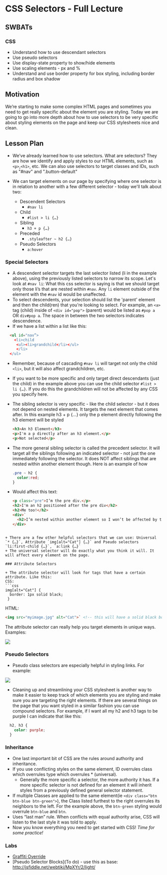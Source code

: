 # CSS Selectors - Full Lecture

## SWBATs

### CSS

+ Understand how to use descendant selectors
+ Use pseudo selectors
+ Use display-state property to show/hide elements
+ Use scaling elements - px and %
+ Understand and use border property for box styling, including border radius and box shadow

## Motivation

We’re starting to make some complex HTML pages and sometimes you need to get really specific about the element you are styling. Today we are going to go into more depth about how to use selectors to be very specific about styling elements on the page and keep our CSS stylesheets nice and clean.

## Lesson Plan

+ We’ve already learned how to use selectors. What are selectors? They are how we identify and apply styles to our HTML elements, such as `<p>`,`<h1>`, etc. We can also use selectors to target classes and IDs, such as "#nav" and ".button-default"

+ We can target elements on our page by specifying where one selector is in relation to another with a few different selector - today we'll talk about two:
  + Descendent Selectors
    + `#nav li`
  + Child 
    + `#list > li {…}`
  + Sibling
    + `h3 + p {…}`
  + Preceded
    + `.styleafter ~ h2 {…}`
  + Pseudo Selectors
    + `a:hover`

### Special Selectors

+ A descendent selector targets the last selector listed (li in the example above), using the previously listed selectors to narrow its scope. Let's look at `#nav li`: What this css selector is saying is that we should target only those li’s that are nested within `#nav`. Any `li` element outside of the element with the `#nav` id would be unaffected.
+ To select descendents, your selection should list the 'parent' element and then the child(ren) that you're looking to select. For example, an `<a>` tag (child) inside of `<div id="pop">` (parent) would be listed as `#pop a` OR `div#pop a`. The space in between the two selectors indicates descendence.
+ If we have a list within a list like this:
```html
  <ul id="nav”>
    <li>child
     <ul><li>grandchild</li></ul>
     </li>
  </ul>
```
+ Remember, because of cascading `#nav li` will target not only the child `<li>`, but it will also affect grandchildren, etc.

+ If you want to be more specific and only target direct descendants (just the child) in the example above you can use the child selector `#list > li {…}`. If you do this the grandchildren will not be affected by any CSS you specify here.
+ The sibling selector is very specific - like the child selector - but it does not depend on nested elements. It targets the next element that comes after. In this example h3 + p {…} only the p element directly following the h3 element will be styled
  ```html
  <h3>An h3 Element</h3>
  <p>I'm a p directly after an h3 element.</p>
  <p>Not selected</p>
  ```
+ The more general sibling selector is called the precedent selector. It will target all the siblings following an indicated selector - not just the one immediately following the selector. It does NOT affect siblings that are nested within another element though. Here is an example of how 
  ```css
  .pre ~ h2 { 
    color:red;
  }
  ```
+ Would affect this text:
  ```html
  <p class="pre">I’m the pre div.</p>
  <h2>I'm an h2 positioned after the pre div</h2>
  <h2>Me too!</h2>
  <div>`
    <h2>I’m nested within another element so I won’t be affected by the precedent style</h2>
  </div>
```

+ There are a few other helpful selectors that we can use: Universal `* {…}`, Attribute `img[alt="Cat"] {…}` and Pseudo selectors `li:first-child {…}`, `a:link {…}`
+ The universal selector will do exactly what you think it will. It will affect every element on the page. 

### Attribute Selectors

+ The attribute selector will look for tags that have a certain attribute. Like this:
CSS:
```css
img[alt="Cat"] { 
  border: 1px solid black;
 }
```
HTML:
```html
<img src="myimage.jpg" alt="Cat">` <!-- this will have a solid black border -->
```
The attribute selector can really help you target elements in unique ways. Examples:

<img src="https://s3.amazonaws.com/after-school-assets/css-selector1.png">

### Pseudo Selectors

+ Pseudo class selectors are especially helpful in styling links. For example:

<img src= "https://s3.amazonaws.com/after-school-assets/css-selector2.png">

+ Cleaning up and streamlining your CSS stylesheet is another way to make it easier to keep track of which elements you are styling and make sure you are targeting the right elements. If there are several things on the page that you want styled in a similar fashion you can use compound selectors. For example, if I want all my h2 and h3 tags to be purple I can indicate that like this:
```css
  h2, h3 {
    color: purple;
  }
  ```

### Inheritance

+ One last important bit of CSS are the rules around authority and inheritance.
+ If you use conflicting styles on the same element, ID overrules class which overrules type which overrules * (universal). 
  + Generally the more specific a selector, the more authority it has. If a more specific selector is not defined for an element it will inherit styles from a previously defined general selector statement.
+ If multiple Classes are applied to the same element(ie `<div class="btn btn-blue btn-green">`), the Class listed furthest to the right overrules its neighbors to the left. For the example above, the `btn-green` styling would overrule `btn-blue` and `btn`. 
+ Uses “last man” rule. When conflicts with equal authority arise, CSS will listen to the last style it was told to apply. 
+ Now you know everything you need to get started with CSS! *Time for some practice!*


### Labs

+ [Graffiti Override](https://github.com/learn-co-curriculum/Css-Graffiti-Override)
+ [Pseudo Selector Blocks](To do) - use this as base: http://jsfiddle.net/webtiki/MpXYr/2/light/


